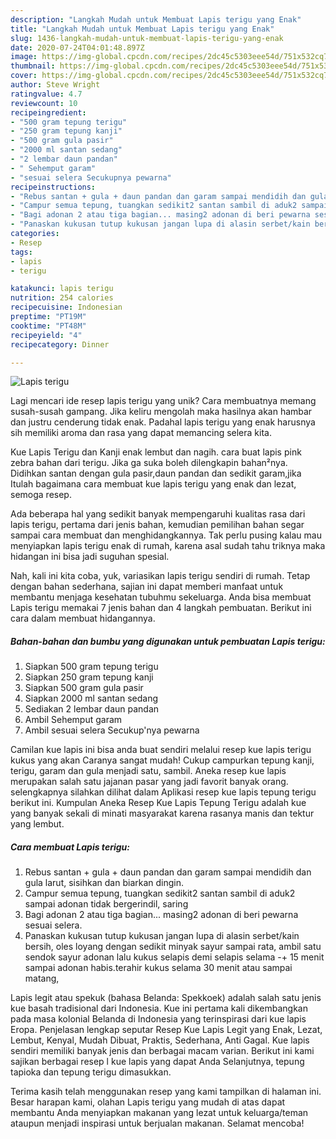 ```yaml
---
description: "Langkah Mudah untuk Membuat Lapis terigu yang Enak"
title: "Langkah Mudah untuk Membuat Lapis terigu yang Enak"
slug: 1436-langkah-mudah-untuk-membuat-lapis-terigu-yang-enak
date: 2020-07-24T04:01:48.897Z
image: https://img-global.cpcdn.com/recipes/2dc45c5303eee54d/751x532cq70/lapis-terigu-foto-resep-utama.jpg
thumbnail: https://img-global.cpcdn.com/recipes/2dc45c5303eee54d/751x532cq70/lapis-terigu-foto-resep-utama.jpg
cover: https://img-global.cpcdn.com/recipes/2dc45c5303eee54d/751x532cq70/lapis-terigu-foto-resep-utama.jpg
author: Steve Wright
ratingvalue: 4.7
reviewcount: 10
recipeingredient:
- "500 gram tepung terigu"
- "250 gram tepung kanji"
- "500 gram gula pasir"
- "2000 ml santan sedang"
- "2 lembar daun pandan"
- " Sehemput garam"
- "sesuai selera Secukupnya pewarna"
recipeinstructions:
- "Rebus santan + gula + daun pandan dan garam sampai mendidih dan gula larut, sisihkan dan biarkan dingin."
- "Campur semua tepung, tuangkan sedikit2 santan sambil di aduk2 sampai adonan tidak bergerindil, saring"
- "Bagi adonan 2 atau tiga bagian... masing2 adonan di beri pewarna sesuai selera."
- "Panaskan kukusan tutup kukusan jangan lupa di alasin serbet/kain bersih, oles loyang dengan sedikit minyak sayur sampai rata, ambil satu sendok sayur adonan lalu kukus selapis demi selapis selama -+ 15 menit sampai adonan habis.terahir kukus selama 30 menit atau sampai matang,"
categories:
- Resep
tags:
- lapis
- terigu

katakunci: lapis terigu 
nutrition: 254 calories
recipecuisine: Indonesian
preptime: "PT19M"
cooktime: "PT48M"
recipeyield: "4"
recipecategory: Dinner

---
```



![Lapis terigu](https://img-global.cpcdn.com/recipes/2dc45c5303eee54d/751x532cq70/lapis-terigu-foto-resep-utama.jpg)

Lagi mencari ide resep lapis terigu yang unik? Cara membuatnya memang susah-susah gampang. Jika keliru mengolah maka hasilnya akan hambar dan justru cenderung tidak enak. Padahal lapis terigu yang enak harusnya sih memiliki aroma dan rasa yang dapat memancing selera kita.

Kue Lapis Terigu dan Kanji enak lembut dan nagih. cara buat lapis pink zebra bahan dari terigu. Jika ga suka boleh dilengkapin bahan²nya. Didihkan santan dengan gula pasir,daun pandan dan sedikit garam,jika Itulah bagaimana cara membuat kue lapis terigu yang enak dan lezat, semoga resep.

Ada beberapa hal yang sedikit banyak mempengaruhi kualitas rasa dari lapis terigu, pertama dari jenis bahan, kemudian pemilihan bahan segar sampai cara membuat dan menghidangkannya. Tak perlu pusing kalau mau menyiapkan lapis terigu enak di rumah, karena asal sudah tahu triknya maka hidangan ini bisa jadi suguhan spesial.


Nah, kali ini kita coba, yuk, variasikan lapis terigu sendiri di rumah. Tetap dengan bahan sederhana, sajian ini dapat memberi manfaat untuk membantu menjaga kesehatan tubuhmu sekeluarga. Anda bisa membuat Lapis terigu memakai 7 jenis bahan dan 4 langkah pembuatan. Berikut ini cara dalam membuat hidangannya.

<!--inarticleads1-->

##### Bahan-bahan dan bumbu yang digunakan untuk pembuatan Lapis terigu:

1. Siapkan 500 gram tepung terigu
1. Siapkan 250 gram tepung kanji
1. Siapkan 500 gram gula pasir
1. Siapkan 2000 ml santan sedang
1. Sediakan 2 lembar daun pandan
1. Ambil  Sehemput garam
1. Ambil sesuai selera Secukup&#39;nya pewarna


Camilan kue lapis ini bisa anda buat sendiri melalui resep kue lapis terigu kukus yang akan Caranya sangat mudah! Cukup campurkan tepung kanji, terigu, garam dan gula menjadi satu, sambil. Aneka resep kue lapis merupakan salah satu jajanan pasar yang jadi favorit banyak orang. selengkapnya silahkan dilihat dalam Aplikasi resep kue lapis tepung terigu berikut ini. Kumpulan Aneka Resep Kue Lapis Tepung Terigu adalah kue yang banyak sekali di minati masyarakat karena rasanya manis dan tektur yang lembut. 

<!--inarticleads2-->

##### Cara membuat Lapis terigu:

1. Rebus santan + gula + daun pandan dan garam sampai mendidih dan gula larut, sisihkan dan biarkan dingin.
1. Campur semua tepung, tuangkan sedikit2 santan sambil di aduk2 sampai adonan tidak bergerindil, saring
1. Bagi adonan 2 atau tiga bagian... masing2 adonan di beri pewarna sesuai selera.
1. Panaskan kukusan tutup kukusan jangan lupa di alasin serbet/kain bersih, oles loyang dengan sedikit minyak sayur sampai rata, ambil satu sendok sayur adonan lalu kukus selapis demi selapis selama -+ 15 menit sampai adonan habis.terahir kukus selama 30 menit atau sampai matang,


Lapis legit atau spekuk (bahasa Belanda: Spekkoek) adalah salah satu jenis kue basah tradisional dari Indonesia. Kue ini pertama kali dikembangkan pada masa kolonial Belanda di Indonesia yang terinspirasi dari kue lapis Eropa. Penjelasan lengkap seputar Resep Kue Lapis Legit yang Enak, Lezat, Lembut, Kenyal, Mudah Dibuat, Praktis, Sederhana, Anti Gagal. Kue lapis sendiri memiliki banyak jenis dan berbagai macam varian. Berikut ini kami sajikan berbagai resep l kue lapis yang dapat Anda Selanjutnya, tepung tapioka dan tepung terigu dimasukkan. 

Terima kasih telah menggunakan resep yang kami tampilkan di halaman ini. Besar harapan kami, olahan Lapis terigu yang mudah di atas dapat membantu Anda menyiapkan makanan yang lezat untuk keluarga/teman ataupun menjadi inspirasi untuk berjualan makanan. Selamat mencoba!
